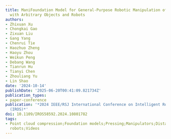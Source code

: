 ```yaml
---
title: ManiFoundation Model for General-Purpose Robotic Manipulation of Contact Synthesis
  with Arbitrary Objects and Robots
authors:
- Zhixuan Xu
- Chongkai Gao
- Zixuan Liu
- Gang Yang
- Chenrui Tie
- Haozhuo Zheng
- Haoyu Zhou
- Weikun Peng
- Debang Wang
- Tianrun Hu
- Tianyi Chen
- Zhouliang Yu
- Lin Shao
date: '2024-10-14'
publishDate: '2025-06-20T00:41:09.821734Z'
publication_types:
- paper-conference
publication: '*2024 IEEE/RSJ International Conference on Intelligent Robots and Systems
  (IROS)*'
doi: 10.1109/IROS58592.2024.10801782
tags:
- Point cloud compression;Foundation models;Pressing;Manipulators;Distance measurement;Robots;Intelligent
  robots;Videos
---
```

